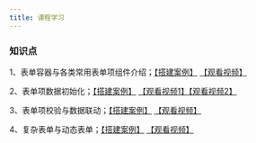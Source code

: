 ```yaml
---
title: 课程学习
---
```



### 知识点

1、表单容器与各类常用表单项组件介绍；[【搭建案例】](https://my.mybricks.world/mybricks-app-pcspa/index.html?id=512184418107461) [【观看视频】](https://meeting.tencent.com/user-center/shared-record-info?id=327b91cc-f360-4141-9e55-fdd8290aaf93&is_webview=1&from=6&app_lang=zh-cn&app_version=3.18.6.445&app_sdk_id=1410001423&app_publish_channel=TencentInside&os_version=13.5.2&os_name=Mac&c_district=0&app_instance_id=2&click_source_for_middle_login=2)

2、表单项数据初始化；[【搭建案例】](https://my.mybricks.world/mybricks-app-pcspa/index.html?id=512191325757509) [【观看视频1】](https://meeting.tencent.com/user-center/shared-record-info?id=0c8beeb1-220b-45d1-bc6d-44f87dd61418&form=-1&app_lang=zh-cn&app_version=3.18.6.445&app_sdk_id=1410001423&app_publish_channel=TencentInside&os_version=13.5.2&os_name=Mac&c_district=0&app_instance_id=2&click_source_for_middle_login=2)[【观看视频2】](https://meeting.tencent.com/user-center/shared-record-info?id=c22622d6-f144-4452-86bf-bc7b30efa5ef&is_webview=1&from=6&app_lang=zh-cn&app_version=3.18.6.445&app_sdk_id=1410001423&app_publish_channel=TencentInside&os_version=13.5.2&os_name=Mac&c_district=0&app_instance_id=2&click_source_for_middle_login=2)

3、表单项校验与数据联动；[【搭建案例】](https://my.mybricks.world/mybricks-app-pcspa/index.html?id=512191657701445) [【观看视频】](https://meeting.tencent.com/user-center/middle-login?client_key=eJxMkU9zmzAQxb*Lruk0K4El4ZkesOOa2qljA0OSXhgiFpBJgBIF-*n0u3eMoa2O70l6b3-7i4T3wedEqfqjMrE5NUimhJFPvaxTrIzONLYXEa6HxtS2KZ0wKoQEKZglx-tJ0*g0TkxstSmZEhjk97SMe4tMCQUqhONYYvDw2OgW4yQzfYhgML7qsH3XddUnMwsEm1zSB9Pot0tRKoA5wP9991rnuhrHOKAqEjOW0DmZkn10VNtma5KTvzwXLrwJnW9q71zcddnhqX1QmSrC0*6ldNVm8ZPifovPj0-*fueA2ST*egWY31Zy4fsynK*U*3B6XmK6x8fwtfZWB4uvA-jq*CbCTkW3-Bh8r76Fx6KTnZ8FlYW12JXsLnpZ-7jh*c2HZ3t0O0lpsHY7KGeee6-ydBnNIdHll6F4i-kVg*SDkmKnFcY9T5dzx16A5bD5bDKTUlIQM4e7ElyLz*3Ffyu48rfpZYc2s0aSdYlV-DckP5PffwIAAP--j1edoQ__&redirect_url=https%3A%2F%2Fmeeting.tencent.com%2Fuser-center%2Fshared-record-info%3Fid%3D0937e253-011b-4a81-9c0a-ee0a8e718335%26is_webview%3D1%26from%3D6&app_lang=zh-cn&app_version=3.18.6.445&app_sdk_id=1410001423&app_publish_channel=TencentInside&os_version=13.5.2&app_lang=zh-cn&os_name=Mac&c_district=0&app_instance_id=2)

4、复杂表单与动态表单；[【搭建案例】](https://my.mybricks.world/mybricks-app-pcspa/index.html?id=512193733558341) [【观看视频】](https://meeting.tencent.com/user-center/shared-record-info?id=b8b8faa1-8254-44d6-a8af-c00d0c3d9bf6&form=-1&app_lang=zh-cn&app_version=3.18.6.445&app_sdk_id=1410001423&app_publish_channel=TencentInside&os_version=13.5.2&os_name=Mac&c_district=0&app_instance_id=2&click_source_for_middle_login=2)

  

